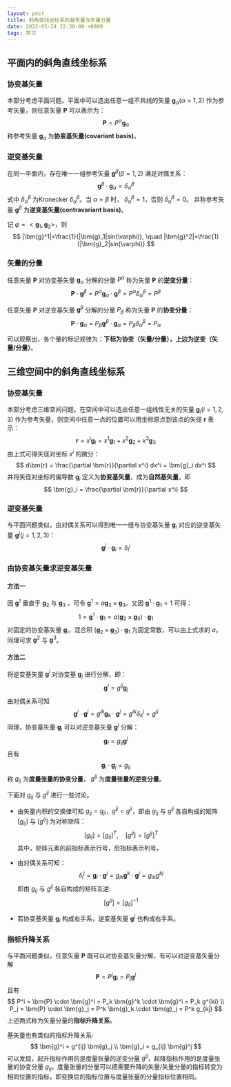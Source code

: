 ```yaml
---
layout: post
title: 斜角直线坐标系的基矢量与矢量分量
date: 2022-05-24 22:30:00 +0800
tags: 学习    
---
```


## 平面内的斜角直线坐标系
### 协变基矢量
本部分考虑平面问题。平面中可以选出任意一组不共线的矢量 $\bm{g}_\alpha (\alpha=1,2)$ 作为参考矢量，则任意矢量 $\bm{P}$ 可以表示为：
$$
\bm{P} = P^\alpha\bm{g}_\alpha
$$
称参考矢量 $\bm{g}_\alpha$ 为**协变基矢量(covariant basis)**。

### 逆变基矢量
在同一平面内，存在唯一一组参考矢量 $\bm{g}^\beta (\beta=1,2)$ 满足对偶关系：
$$
\bm{g}^\beta \cdot \bm{g}_\alpha = \delta_{\alpha}^{\beta}
$$
式中 $\delta_{\alpha}^{\beta}$ 为Kronecker $\delta_{\alpha}^{\beta}$。当 $\alpha=\beta$ 时， $\delta_{\alpha}^{\beta}=1$，否则 $\delta_{\alpha}^{\beta}=0$。
并称参考矢量 $\bm{g}^\beta$ 为**逆变基矢量(contravariant basis)**。

记 $\varphi = <\bm{g}_1,\bm{g}_2>$，则
$$
|\bm{g}^1|=\frac{1}{|\bm{g}_1|sin(\varphi)}, \quad |\bm{g}^2|=\frac{1}{|\bm{g}_2|sin(\varphi)}
$$

### 矢量的分量
任意矢量 $\bm{P}$ 对协变基矢量 $\bm{g}_\alpha$ 分解的分量 $P^\alpha$ 称为矢量 $\bm{P}$ 的**逆变分量**：
$$
\bm{P} \cdot \bm{g}^\beta = P^\alpha\bm{g}_\alpha \cdot \bm{g}^\beta = P^\alpha \delta_{\alpha}^{\beta} = P^\beta
$$

任意矢量 $\bm{P}$ 对逆变基矢量 $\bm{g}^\beta$ 分解的分量 $P_\beta$ 称为矢量 $\bm{P}$ 的**协变分量**：
$$
\bm{P} \cdot \bm{g}_\alpha = P_\beta\bm{g}^\beta \cdot \bm{g}_\alpha = P_\beta \delta_{\alpha}^{\beta} = P_\alpha
$$

可以观察出，各个量的标记规律为：**下标为协变（矢量/分量），上边为逆变（矢量/分量）**。

## 三维空间中的斜角直线坐标系
### 协变基矢量
本部分考虑三维空间问题。在空间中可以选出任意一组线性无关的矢量 $\bm{g}_i (i=1,2,3)$ 作为参考矢量，则空间中任意一点的位置可以用坐标原点到该点的矢径 $\bm{r}$ 表示：
$$
\bm{r} = x^i \bm{g}_i = x^1 \bm{g}_1 + x^2 \bm{g}_2 + x^3 \bm{g}_3
$$
由上式可得矢径对坐标 $x^i$ 的微分：
$$
d\bm{r} = \frac{\partial \bm{r}}{\partial x^i} dx^i = \bm{g}_i dx^i
$$
并将矢径对坐标的偏导数 $\bm{g}_i$ 定义为**协变基矢量**，成为**自然基矢量**，即
$$
\bm{g}_i = \frac{\partial \bm{r}}{\partial x^i}
$$

### 逆变基矢量
与平面问题类似，由对偶关系可以得到唯一一组与协变基矢量 $\bm{g}_i$ 对应的逆变基矢量 $\bm{g}^j (j=1,2,3)$：
$$
\bm{g}^j \cdot \bm{g}_i = \delta_i^j
$$

### 由协变基矢量求逆变基矢量
#### 方法一
因 $\bm{g}^1$ 垂直于 $\bm{g}_2$ 与 $\bm{g}_3$ ，可令 $\bm{g}^1=a\bm{g}_2 \times \bm{g}_3$。又因 $\bm{g}^1 \cdot \bm{g}_1 = 1$ 可得：
$$
1 = \bm{g}^1 \cdot \bm{g}_1 = a(\bm{g}_2 \times \bm{g}_3) \cdot \bm{g}_1
$$
对固定的协变基矢量 $\bm{g}_i$，混合积 $(\bm{g}_2 \times \bm{g}_3) \cdot \bm{g}_1$ 为固定常数，可以由上式求的 $a$。
同理可求 $\bm{g}^2$ 与 $\bm{g}^3$。

#### 方法二
将逆变基矢量 $\bm{g}^i$ 对协变基 $\bm{g}_j$ 进行分解，即：
$$
\bm{g}^i = g^{ij} \bm{g}_j
$$
由对偶关系可知
$$
\bm{g}^i \cdot \bm{g}^j = g^{ik} \bm{g}_k \cdot \bm{g}^j = g^{ik} \delta_k^j = g^{ij}
$$
同理，协变基矢量 $\bm{g}_i$ 可以对逆变基矢量 $\bm{g}^j$ 分解：
$$
\bm{g}_i = g_{ij} \bm{g}^j
$$
且有
$$
\bm{g}_i \cdot \bm{g}_j = g_{ij}
$$
称 $g_{ij}$ 为**度量张量的协变分量**， $g^{ij}$ 为**度量张量的逆变分量**。

下面对 $g_{ij}$ 与 $g^{ij}$ 进行一些讨论。
* 由矢量内积的交换律可知 $g_{ij} = g_{ji}$，$g^{ij} = g^{ji}$，即由 $g_{ij}$ 与 $g^{ij}$ 各自构成的矩阵 $[g_{ij}]$ 与 $[g^{ij}]$ 为对称矩阵：
$$
[g_{ij}] = [g_{ij}]^T, \quad [g^{ij}] = [g^{ij}]^T
$$
其中，矩阵元素的前指标表示行号，后指标表示列号。

* 由对偶关系可知：
$$
\delta_i^j = \bm{g}_i \cdot \bm{g}^j = g_{ik} \bm{g}^k \cdot \bm{g}^j = g_{ik} g^{kj}
$$
即由 $g_{ij}$ 与 $g^{ij}$ 各自构成的矩阵互逆:
$$
[g^{ij}] = [g_{ij}]^{-1}
$$

* 若协变基矢量 $\bm{g}_i$ 构成右手系，逆变基矢量 $\bm{g}^j$ 也构成右手系。

### 指标升降关系
与平面问题类似，任意矢量 $\bm{P}$ 既可以对协变基矢量分解，有可以对逆变基矢量分解
$$
\bm{P} = P^i \bm{g}_i = P_j \bm{g}^j
$$
且有
$$
P^i = \bm{P} \cdot \bm{g}^i = P_k \bm{g}^k \cdot \bm{g}^i = P_k g^{ki} \\
P_j = \bm{P} \cdot \bm{g}_j = P^k \bm{g}_k \cdot \bm{g}_j = P^k g_{kj}
$$
上述两式称为矢量分量的**指标升降关系**。

基矢量也有类似的指标升降关系:
$$
\bm{g}^i = g^{ij} \bm{g}_j \\
\bm{g}_i = g_{ij} \bm{g}^j
$$
可以发现，起升指标作用的是度量张量的逆变分量 $g^{ij}$，起降指标作用的是度量张量的协变分量 $g_{ij}$。度量张量的分量可以把需要升降的矢量/矢量分量的指标转变为相同位置的指标，即变换后的指标位置与度量张量的分量指标位置相同。